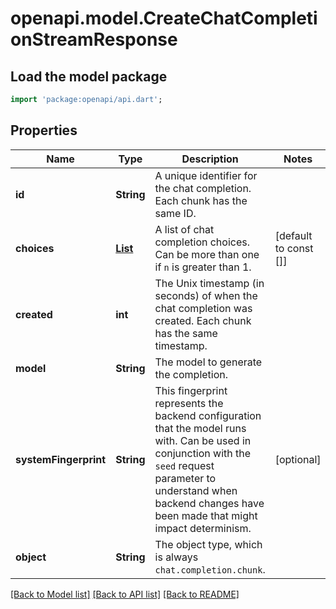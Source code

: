 # openapi.model.CreateChatCompletionStreamResponse

## Load the model package
```dart
import 'package:openapi/api.dart';
```

## Properties
Name | Type | Description | Notes
------------ | ------------- | ------------- | -------------
**id** | **String** | A unique identifier for the chat completion. Each chunk has the same ID. | 
**choices** | [**List<CreateChatCompletionStreamResponseChoicesInner>**](CreateChatCompletionStreamResponseChoicesInner.md) | A list of chat completion choices. Can be more than one if `n` is greater than 1. | [default to const []]
**created** | **int** | The Unix timestamp (in seconds) of when the chat completion was created. Each chunk has the same timestamp. | 
**model** | **String** | The model to generate the completion. | 
**systemFingerprint** | **String** | This fingerprint represents the backend configuration that the model runs with. Can be used in conjunction with the `seed` request parameter to understand when backend changes have been made that might impact determinism.  | [optional] 
**object** | **String** | The object type, which is always `chat.completion.chunk`. | 

[[Back to Model list]](../README.md#documentation-for-models) [[Back to API list]](../README.md#documentation-for-api-endpoints) [[Back to README]](../README.md)


